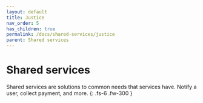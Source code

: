 ```yaml
---
layout: default
title: Justice
nav_order: 5
has_children: true
permalink: /docs/shared-services/justice
parent: Shared services
---
```


# Shared services

Shared services are solutions to common needs that services have. Notify a user, collect payment, and more.
{: .fs-6 .fw-300 }

